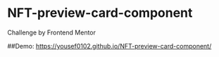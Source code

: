 # NFT-preview-card-component
Challenge by Frontend Mentor

##Demo: https://yousef0102.github.io/NFT-preview-card-component/
